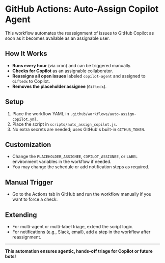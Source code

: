 # GitHub Actions: Auto-Assign Copilot Agent

This workflow automates the reassignment of issues to GitHub Copilot as soon as it becomes available as an assignable user.

## How It Works
- **Runs every hour** (via cron) and can be triggered manually.
- **Checks for Copilot** as an assignable collaborator.
- **Reassigns all open issues** labeled `copilot-agent` and assigned to `Giftedx` to Copilot.
- **Removes the placeholder assignee** (`Giftedx`).

## Setup
1. Place the workflow YAML in `.github/workflows/auto-assign-copilot.yml`.
2. Place the script in `scripts/auto_assign_copilot.js`.
3. No extra secrets are needed; uses GitHub's built-in `GITHUB_TOKEN`.

## Customization
- Change the `PLACEHOLDER_ASSIGNEE`, `COPILOT_ASSIGNEE`, or `LABEL` environment variables in the workflow if needed.
- You may change the schedule or add notification steps as required.

## Manual Trigger
- Go to the Actions tab in GitHub and run the workflow manually if you want to force a check.

## Extending
- For multi-agent or multi-label triage, extend the script logic.
- For notifications (e.g., Slack, email), add a step in the workflow after reassignment.

---

**This automation ensures agentic, hands-off triage for Copilot or future bots!**
